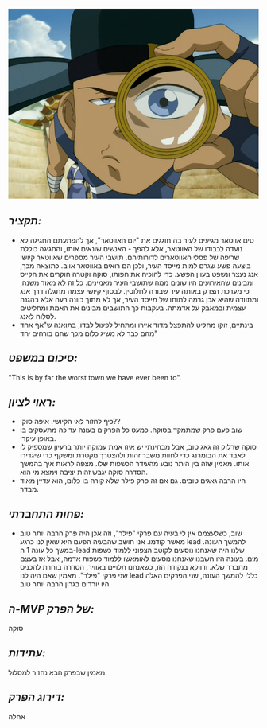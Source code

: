 ![](images/205.png "205")
## *תקציר:*
- טים אווטאר מגיעים לעיר בה חוגגים את "יום האווטאר", אך להפתעתם החגיגה לא נועדה לכבודו של האווטאר, אלא להפך - האנשים שונאים אותו, והחגיגה כוללת שריפה של פסלי האווטארים לדורותיהם. תושבי העיר מספרים שאווטאר קיושי ביצעה פשע שגרם למות מייסד העיר, ולכן הם רואים באווטאר אויב. כתוצאה מכך, אנג נעצר ונשפט בעוון הפשע. כדי להוכיח את חפותו, סוקה וקטרה חוקרים את הקייס ומבינים שהאירועים היו שונים ממה שתושבי העיר מאמינים. כל זה לא מאוד משנה, כי מערכת הצדק באותה עיר שבורה לחלוטין. לבסוף קיושי עצמה מתגלה דרך אנג ומתוודה שהיא אכן גרמה למותו של מייסד העיר, אך לא מתוך כוונה רעה אלא בהגנה עצמית ובמאבק על אדמתה. בעקבות כך התושבים מבינים את האמת ומחליטים לסלוח לאנג.
- בינתיים, זוקו מחליט להתפצל מדוד איירו ומתחיל לפעול לבדו, בתואנה ש"אף אחד מהם כבר לא משיג כלום מכך שהם בורחים יחד"

## *סיכום במשפט:*  
"This is by far the worst town we have ever been to".

## *ראוי לציון:*  
- כיף לחזור לאי הקיושי. איפה סוקי??
- שוב פעם פרק שמתמקד בסוקה. כמעט כל הפרקים בעונה עד כה מתעסקים בו באופן עיקרי.
- סוקה שרלוק זה גאג טוב, אבל מבחינתי יש איזו אמת עמוקה יותר ברעיון שמספיק לו לאבד את הבומרנג כדי לחוות משבר זהות ולהצטרך מקטרת ומשקף כדי שיגדירו אותו. מאמין שזה בין היתר נובע מהעידר הכשפות שלו. מצפה לראות איך בהמשך הסדרה סוקה יגבש זהות יציבה וימצא מי הוא.
- היו הרבה גאגים טובים. גם אם זה פרק פילר שלא קורה בו כלום, הוא עדיין מאוד מבדר.

## *פחות התחברתי:*
- שוב, כשלעצמם אין לי בעיה עם פרקי "פילר", וזה אכן היה פרק הרבה יותר טוב מאשר קודמו. אני חושב שהבעיה הפעם היא שאין לנו כרגע lead להמשך העונה. במשך כל עונה 1 ה-lead שלנו היה שאנחנו נוסעים לקוטב הצפוני ללמוד כשפות מים. בעונה הזו חשבנו שאנחנו נוסעים לאומאשו ללמוד כשפות אדמה, אבל אז בעצם מתברר שלא. ודווקא בנקודה הזו, כשאנחנו תלויים באוויר, הסדרה בוחרת להכניס שני פרקי "פילר". מאמין שאם היה לנו lead כללי להמשך העונה, שני הפרקים האלה היו יורדים בגרון הרבה יותר טוב. 

## *ה-MVP של הפרק:*  
סוקה

## *עתידות:*
מאמין שבפרק הבא נחזור למסלול

## *דירוג הפרק:*  
אחלה
